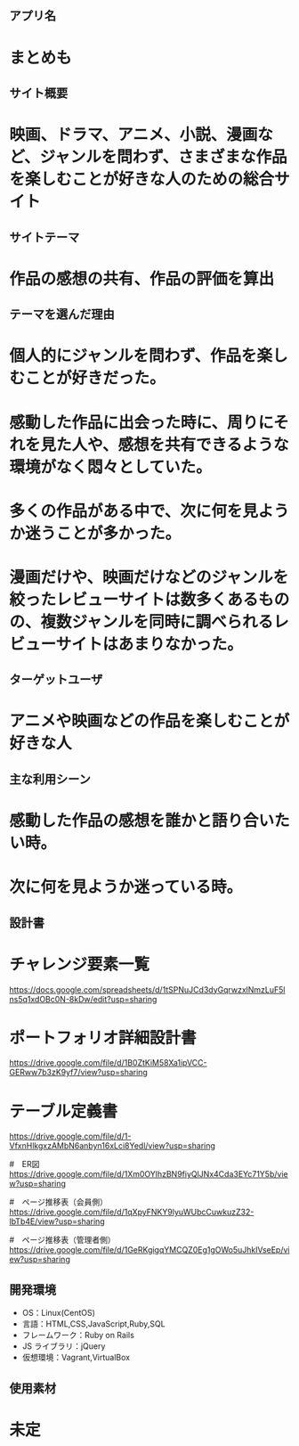 ## アプリ名
# まとめも

## サイト概要
# 映画、ドラマ、アニメ、小説、漫画など、ジャンルを問わず、さまざまな作品を楽しむことが好きな人のための総合サイト

## サイトテーマ
# 作品の感想の共有、作品の評価を算出

## テーマを選んだ理由
# 個人的にジャンルを問わず、作品を楽しむことが好きだった。
# 感動した作品に出会った時に、周りにそれを見た人や、感想を共有できるような環境がなく悶々としていた。
# 多くの作品がある中で、次に何を見ようか迷うことが多かった。
# 漫画だけや、映画だけなどのジャンルを絞ったレビューサイトは数多くあるものの、複数ジャンルを同時に調べられるレビューサイトはあまりなかった。

## ターゲットユーザ
# アニメや映画などの作品を楽しむことが好きな人

## 主な利用シーン
# 感動した作品の感想を誰かと語り合いたい時。
# 次に何を見ようか迷っている時。

## 設計書
# チャレンジ要素一覧
https://docs.google.com/spreadsheets/d/1tSPNuJCd3dyGqrwzxlNmzLuF5lns5q1xdOBc0N-8kDw/edit?usp=sharing

# ポートフォリオ詳細設計書
https://drive.google.com/file/d/1B0ZtKiM58Xa1ipVCC-GERww7b3zK9yf7/view?usp=sharing

# テーブル定義書
https://drive.google.com/file/d/1-VfxnHlkgxzAMbN6anbyn16xLci8Yedl/view?usp=sharing

#　ER図
https://drive.google.com/file/d/1Xm0OYlhzBN9fiyQlJNx4Cda3EYc71Y5b/view?usp=sharing

#　ページ推移表（会員側）
https://drive.google.com/file/d/1qXpyFNKY9lyuWUbcCuwkuzZ32-lbTb4E/view?usp=sharing

#　ページ推移表（管理者側）
https://drive.google.com/file/d/1GeRKgigqYMCQZ0Eg1gOWo5uJhklVseEp/view?usp=sharing


## 開発環境

- OS：Linux(CentOS)
- 言語：HTML,CSS,JavaScript,Ruby,SQL
- フレームワーク：Ruby on Rails
- JS ライブラリ：jQuery
- 仮想環境：Vagrant,VirtualBox

## 使用素材
# 未定
